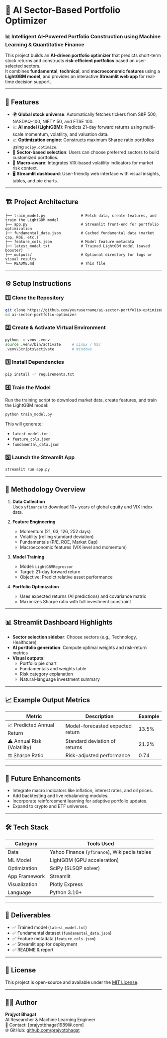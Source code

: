 # 🧠 AI Sector-Based Portfolio Optimizer

### 📊 Intelligent AI-Powered Portfolio Construction using Machine Learning & Quantitative Finance

This project builds an **AI-driven portfolio optimizer** that predicts short-term stock returns and constructs **risk-efficient portfolios** based on user-selected sectors.  
It combines **fundamental**, **technical**, and **macroeconomic features** using a **LightGBM model**, and provides an interactive **Streamlit web app** for real-time decision support.

---

## 🚀 Features

- 🌍 **Global stock universe**: Automatically fetches tickers from S&P 500, NASDAQ-100, NIFTY 50, and FTSE 100.  
- 💹 **AI model (LightGBM)**: Predicts 21-day forward returns using multi-scale momentum, volatility, and valuation data.  
- 📈 **Optimization engine**: Constructs maximum Sharpe ratio portfolios using `scipy.optimize`.  
- 🧩 **Sector-based selection**: Users can choose preferred sectors to build customized portfolios.  
- 🧠 **Macro-aware**: Integrates VIX-based volatility indicators for market risk context.  
- 🖥️ **Streamlit dashboard**: User-friendly web interface with visual insights, tables, and pie charts.

---

## 🏗️ Project Architecture

```
├── train_model.py                # Fetch data, create features, and train the LightGBM model
├── app.py                        # Streamlit front-end for portfolio optimization
├── fundamental_data.json         # Cached fundamental data (market cap, ROE, etc.)
├── feature_cols.json             # Model feature metadata
├── latest_model.txt              # Trained LightGBM model (saved booster)
├── outputs/                      # Optional directory for logs or visual results
└── README.md                     # This file
```

---

## ⚙️ Setup Instructions

### 1️⃣ Clone the Repository
```bash
git clone https://github.com/yourusername/ai-sector-portfolio-optimizer.git
cd ai-sector-portfolio-optimizer
```

### 2️⃣ Create & Activate Virtual Environment
```bash
python -m venv .venv
source .venv/bin/activate     # Linux / Mac
.venv\Scripts\activate        # Windows
```

### 3️⃣ Install Dependencies
```bash
pip install -r requirements.txt
```

### 4️⃣ Train the Model
Run the training script to download market data, create features, and train the LightGBM model:
```bash
python train_model.py
```

This will generate:
- `latest_model.txt`
- `feature_cols.json`
- `fundamental_data.json`

### 5️⃣ Launch the Streamlit App
```bash
streamlit run app.py
```

---

## 🧮 Methodology Overview

1. **Data Collection**  
   Uses `yfinance` to download 10+ years of global equity and VIX index data.

2. **Feature Engineering**  
   - Momentum (21, 63, 126, 252 days)  
   - Volatility (rolling standard deviation)  
   - Fundamentals (P/E, ROE, Market Cap)  
   - Macroeconomic features (VIX level and momentum)

3. **Model Training**  
   - Model: `LightGBMRegressor`  
   - Target: 21-day forward return  
   - Objective: Predict relative asset performance

4. **Portfolio Optimization**  
   - Uses expected returns (AI predictions) and covariance matrix  
   - Maximizes Sharpe ratio with full investment constraint

---

## 📊 Streamlit Dashboard Highlights

- **Sector selection sidebar**: Choose sectors (e.g., Technology, Healthcare)  
- **AI portfolio generation**: Compute optimal weights and risk-return metrics  
- **Visual outputs**:
  - Portfolio pie chart  
  - Fundamentals and weights table  
  - Risk category explanation  
  - Natural-language investment summary  

---

## 📈 Example Output Metrics

| Metric | Description | Example |
|--------|--------------|---------|
| 📈 Predicted Annual Return | Model-forecasted expected return | 13.5% |
| ⚠️ Annual Risk (Volatility) | Standard deviation of returns | 21.2% |
| ⚖️ Sharpe Ratio | Risk-adjusted performance | 0.74 |

---

## 🧠 Future Enhancements

- Integrate macro indicators like inflation, interest rates, and oil prices.  
- Add backtesting and live rebalancing modules.  
- Incorporate reinforcement learning for adaptive portfolio updates.  
- Expand to crypto and ETF universes.

---

## 🛠️ Tech Stack

| Category | Tools Used |
|-----------|-------------|
| Data | Yahoo Finance (`yfinance`), Wikipedia tables |
| ML Model | LightGBM (GPU acceleration) |
| Optimization | SciPy (SLSQP solver) |
| App Framework | Streamlit |
| Visualization | Plotly Express |
| Language | Python 3.10+ |

---

## 📁 Deliverables

- ✅ Trained model (`latest_model.txt`)  
- ✅ Fundamental dataset (`fundamental_data.json`)  
- ✅ Feature metadata (`feature_cols.json`)  
- ✅ Streamlit app for deployment  
- ✅ README & report  

---

## 📜 License

This project is open-source and available under the [MIT License](LICENSE).

---

## 👨‍💻 Author

**Prajyot Bhagat**  
AI Researcher & Machine Learning Engineer  
📧 Contact: [prajyotbhagat1989@.com]  
🌐 GitHub: [github.com/prajyotbhagat](https://github.com/prajyotbhagat)
